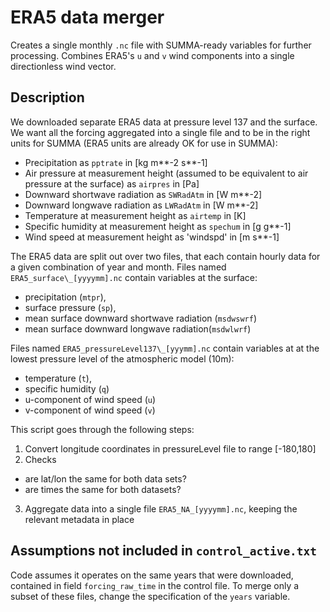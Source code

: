 # ERA5 data merger
Creates a single monthly `.nc` file with SUMMA-ready variables for further processing. Combines ERA5's `u` and `v` wind components into a single directionless wind vector. 

## Description
We downloaded separate ERA5 data at pressure level 137 and the surface. We want all the forcing aggregated into a single file and to be in the right units for SUMMA (ERA5 units are already OK for use in SUMMA):
- Precipitation as `pptrate` in [kg m\*\*-2 s**-1]
- Air pressure at measurement height (assumed to be equivalent to air pressure at the surface) as `airpres` in [Pa]
- Downward shortwave radiation as `SWRadAtm` in [W m**-2]
- Downward longwave radiation as `LWRadAtm` in [W m**-2]
- Temperature at measurement height as `airtemp` in [K]
- Specific humidity at measurement height as `spechum` in [g g**-1]
- Wind speed at measurement height as 'windspd' in [m s**-1]
 
The ERA5 data are split out over two files, that each contain hourly data for a given combination of year and month. Files named `ERA5_surface\_[yyyymm].nc` contain variables at the surface:
- precipitation (`mtpr`), 
- surface pressure (`sp`), 
- mean surface downward shortwave radiation (`msdwswrf`)
- mean surface downward longwave radiation(`msdwlwrf`) 
 
Files named `ERA5_pressureLevel137\_[yyymm].nc` contain variables at at the lowest pressure level of the atmospheric model (10m):
- temperature (`t`),
- specific humidity (`q`)
- u-component of wind speed (`u`)
- v-component of wind speed (`v`)
 
This script goes through the following steps:
1. Convert longitude coordinates in pressureLevel file to range [-180,180]
2. Checks
- are lat/lon the same for both data sets?
- are times the same for both datasets?
3. Aggregate data into a single file `ERA5_NA_[yyyymm].nc`, keeping the relevant metadata in place

## Assumptions not included in `control_active.txt`
Code assumes it operates on the same years that were downloaded, contained in field `forcing_raw_time` in the control file. To merge only a subset of these files, change the specification of the `years` variable.